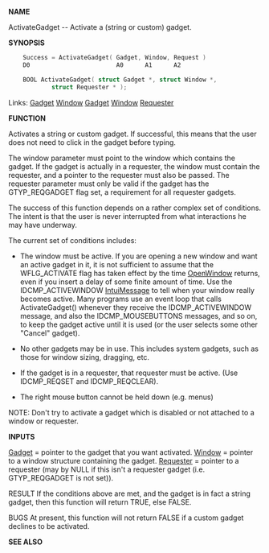 
**NAME**

ActivateGadget -- Activate a (string or custom) gadget.

**SYNOPSIS**

```c
    Success = ActivateGadget( Gadget, Window, Request )
    D0                        A0      A1      A2

    BOOL ActivateGadget( struct Gadget *, struct Window *,
            struct Requester * );

```
Links: [Gadget](_00D4) [Window](_00D4) [Gadget](_00D4) [Window](_00D4) [Requester](_00D4) 

**FUNCTION**

Activates a string or custom gadget.  If successful, this means
that the user does not need to click in the gadget before typing.

The window parameter must point to the window which contains the
gadget.  If the gadget is actually in a requester, the window must
contain the requester, and a pointer to the requester must also be
passed. The requester parameter must only be valid if the gadget
has the GTYP_REQGADGET flag set, a requirement for all requester
gadgets.

The success of this function depends on a rather complex set
of conditions.  The intent is that the user is never interrupted from
what interactions he may have underway.

The current set of conditions includes:
-   The window must be active.  If you are opening a new window
and want an active gadget in it, it is not sufficient to
assume that the WFLG_ACTIVATE flag has taken effect by the time
[OpenWindow](OpenWindow) returns, even if you insert a delay of some
finite amount of time.  Use the IDCMP_ACTIVEWINDOW [IntuiMessage](_00D4)
to tell when your window really becomes active.  Many
programs use an event loop that calls ActivateGadget()
whenever they receive the IDCMP_ACTIVEWINDOW message, and also
the IDCMP_MOUSEBUTTONS messages, and so on, to keep the
gadget active until it is used (or the user selects some
other &#034;Cancel&#034; gadget).

-   No other gadgets may be in use.  This includes system gadgets,
such as those for window sizing, dragging, etc.
-   If the gadget is in a requester, that requester must
be active. (Use IDCMP_REQSET and IDCMP_REQCLEAR).
-   The right mouse button cannot be held down (e.g. menus)

NOTE: Don't try to activate a gadget which is disabled or
not attached to a window or requester.

**INPUTS**

[Gadget](_00D4) = pointer to the gadget that you want activated.
[Window](_00D4) = pointer to a window structure containing the gadget.
[Requester](_00D4) = pointer to a requester (may by NULL if this isn't
a requester gadget (i.e. GTYP_REQGADGET is not set)).

RESULT
If the conditions above are met, and the gadget is in fact a string
gadget, then this function will return TRUE, else FALSE.

BUGS
At present, this function will not return FALSE if a custom
gadget declines to be activated.

**SEE ALSO**

